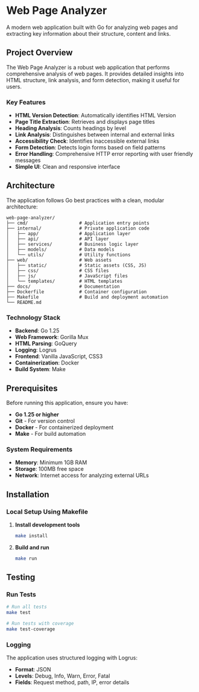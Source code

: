 # Web Page Analyzer

A modern web application built with Go for analyzing web pages and extracting key information about their structure, content and links.

## Project Overview

The Web Page Analyzer is a robust web application that performs comprehensive analysis of web pages. It provides detailed insights into HTML structure, link analysis, and form detection, making it useful for users.

### Key Features

- **HTML Version Detection**: Automatically identifies HTML Version
- **Page Title Extraction**: Retrieves and displays page titles
- **Heading Analysis**: Counts headings by level
- **Link Analysis**: Distinguishes between internal and external links
- **Accessibility Check**: Identifies inaccessible external links
- **Form Detection**: Detects login forms based on field patterns
- **Error Handling**: Comprehensive HTTP error reporting with user friendly messages
- **Simple UI**: Clean and responsive interface

## Architecture

The application follows Go best practices with a clean, modular architecture:

```
web-page-analyzer/
├── cmd/                   # Application entry points
├── internal/              # Private application code
│   ├── app/               # Application layer
│   ├── api/               # API layer
│   ├── services/          # Business logic layer
│   ├── models/            # Data models
│   └── utils/             # Utility functions
├── web/                   # Web assets
│   ├── static/            # Static assets (CSS, JS)
│   ├── css/               # CSS files
│   ├── js/                # JavaScript files
│   └── templates/         # HTML templates
├── docs/                  # Documentation
├── Dockerfile             # Container configuration
├── Makefile               # Build and deployment automation
└── README.md
```

### Technology Stack

- **Backend**: Go 1.25
- **Web Framework**: Gorilla Mux
- **HTML Parsing**: GoQuery
- **Logging**: Logrus
- **Frontend**: Vanilla JavaScript, CSS3
- **Containerization**: Docker
- **Build System**: Make

## Prerequisites

Before running this application, ensure you have:

- **Go 1.25 or higher**
- **Git** - For version control
- **Docker** - For containerized deployment
- **Make** - For build automation

### System Requirements

- **Memory**: Minimum 1GB RAM
- **Storage**: 100MB free space
- **Network**: Internet access for analyzing external URLs

## Installation

### Local Setup Using Makefile

1. **Install development tools**
   ```bash
   make install
   ```

2. **Build and run**
   ```bash
   make run
   ```

## Testing

### Run Tests

```bash
# Run all tests
make test

# Run tests with coverage
make test-coverage
```

### Logging

The application uses structured logging with Logrus:

- **Format**: JSON
- **Levels**: Debug, Info, Warn, Error, Fatal
- **Fields**: Request method, path, IP, error details